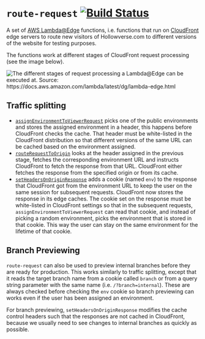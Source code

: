 # `route-request` [![Build Status](https://travis-ci.org/hollowverse/route-request.svg?branch=master)](https://travis-ci.org/hollowverse/route-request)

A set of [AWS Lambda@Edge](https://docs.aws.amazon.com/lambda/latest/dg/lambda-edge.html) functions, i.e. functions that run on [CloudFront](https://aws.amazon.com/cloudfront/) edge servers to route new visitors of Hollowverse.com to different versions of the website for testing purposes.

The functions work at different stages of CloudFront request processing (see the image below).

![](https://docs.aws.amazon.com/lambda/latest/dg/images/cloudfront-events-that-trigger-lambda-functions.png 'The different stages of request processing a Lambda@Edge can be executed at. Source: https://docs.aws.amazon.com/lambda/latest/dg/lambda-edge.html')

## Traffic splitting

* [`assignEnvironmentToViewerRequest`](./src/assignEnvironmentToViewerRequest.ts) picks one of the public environments and stores the assigned environment in a header, this happens before CloudFront checks the cache. That header must be white-listed in the CloudFront distribution so that different versions of the same URL can be cached based on the environment assigned.
* [`routeRequestToOrigin`](./src/routeRequestToOrigin.ts) looks at the header assigned in the previous stage, fetches the corresponding environment URL and instructs CloudFront to fetch the response from that URL. CloudFront either fetches the response from the specified origin or from its cache.
* [`setHeadersOnOriginResponse`](./src/setHeadersOnOriginResponse.ts) adds a cookie (named `env`) to the response that CloudFront got from the environment URL to keep the user on the same session for subsequent requests. CloudFront now stores the response in its edge caches. The cookie set on the response must be white-listed in CloudFront settings so that in the subsequent requests, `assignEnvironmentToViewerRequest` can read that cookie, and instead of picking a random environment, picks the environment that is stored in that cookie. This way the user can stay on the same environment for the lifetime of that cookie.

## Branch Previewing

`route-request` can also be used to preview internal branches before they are ready for production. This works similarly to traffic splitting, except that it reads the target branch name from a cookie called `branch` or from a query string parameter with the same name (i.e. `/?branch=internal`). These are always checked before checking the `env` cookie so branch previewing can works even if the user has been assigned an environment.

For branch previewing, `setHeadersOnOriginResponse` modifies the cache control headers such that the responses are not cached in CloudFront, because we usually need to see changes to internal branches as quickly as possible.
